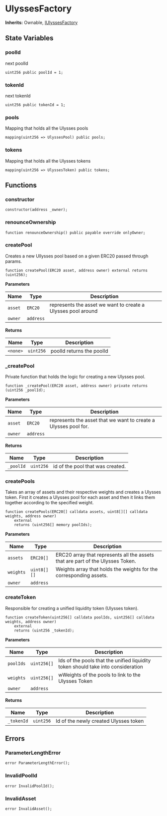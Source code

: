 # UlyssesFactory

**Inherits:**
Ownable, [IUlyssesFactory](/ulysses-amm/interfaces/IUlyssesFactory.sol/interface.IUlyssesFactory.md)


## State Variables
### poolId
next poolId


```solidity
uint256 public poolId = 1;
```


### tokenId
next tokenId


```solidity
uint256 public tokenId = 1;
```


### pools
Mapping that holds all the Ulysses pools


```solidity
mapping(uint256 => UlyssesPool) public pools;
```


### tokens
Mapping that holds all the Ulysses tokens


```solidity
mapping(uint256 => UlyssesToken) public tokens;
```


## Functions
### constructor


```solidity
constructor(address _owner);
```

### renounceOwnership


```solidity
function renounceOwnership() public payable override onlyOwner;
```

### createPool

Creates a new Ullysses pool based on a given ERC20 passed through params.


```solidity
function createPool(ERC20 asset, address owner) external returns (uint256);
```
**Parameters**

|Name|Type|Description|
|----|----|-----------|
|`asset`|`ERC20`|represents the asset we want to create a Ulysses pool around|
|`owner`|`address`||

**Returns**

|Name|Type|Description|
|----|----|-----------|
|`<none>`|`uint256`|poolId returns the poolId|


### _createPool

Private function that holds the logic for creating a new Ulysses pool.


```solidity
function _createPool(ERC20 asset, address owner) private returns (uint256 _poolId);
```
**Parameters**

|Name|Type|Description|
|----|----|-----------|
|`asset`|`ERC20`|represents the asset that we want to create a Ulysses pool for.|
|`owner`|`address`||

**Returns**

|Name|Type|Description|
|----|----|-----------|
|`_poolId`|`uint256`|id of the pool that was created.|


### createPools

Takes an array of assets and their respective weights and creates a Ulysses token.
First it creates a Ulysses pool for each asset and then it links them together
according to the specified weight.


```solidity
function createPools(ERC20[] calldata assets, uint8[][] calldata weights, address owner)
    external
    returns (uint256[] memory poolIds);
```
**Parameters**

|Name|Type|Description|
|----|----|-----------|
|`assets`|`ERC20[]`|ERC20 array that represents all the assets that are part of the Ulysses Token.|
|`weights`|`uint8[][]`|Weights array that holds the weights for the corresponding assets.|
|`owner`|`address`||


### createToken

Responsible for creating a unified liquidity token (Ulysses token).


```solidity
function createToken(uint256[] calldata poolIds, uint256[] calldata weights, address owner)
    external
    returns (uint256 _tokenId);
```
**Parameters**

|Name|Type|Description|
|----|----|-----------|
|`poolIds`|`uint256[]`|Ids of the pools that the unified liquidity token should take into consideration|
|`weights`|`uint256[]`|wWeights of the pools to link to the Ulysses Token|
|`owner`|`address`||

**Returns**

|Name|Type|Description|
|----|----|-----------|
|`_tokenId`|`uint256`|Id of the newly created Ulysses token|


## Errors
### ParameterLengthError

```solidity
error ParameterLengthError();
```

### InvalidPoolId

```solidity
error InvalidPoolId();
```

### InvalidAsset

```solidity
error InvalidAsset();
```

